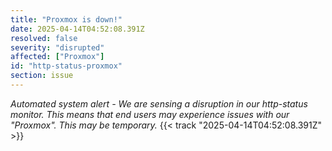 ```yaml
---
title: "Proxmox is down!"
date: 2025-04-14T04:52:08.391Z
resolved: false
severity: "disrupted"
affected: ["Proxmox"]
id: "http-status-proxmox"
section: issue
---
```


**Automated system alert* - We are sensing a disruption in our http-status monitor. This means that end users may experience issues with our "Proxmox". This may be temporary.* {{< track "2025-04-14T04:52:08.391Z" >}}
